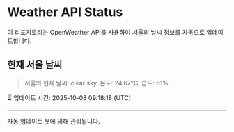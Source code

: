 
# Weather API Status

이 리포지토리는 OpenWeather API를 사용하여 서울의 날씨 정보를 자동으로 업데이트합니다.

## 현재 서울 날씨
> 서울의 현재 날씨: clear sky, 온도: 24.67°C, 습도: 61%

⏳ 업데이트 시간: 2025-10-08 09:18:18 (UTC)

---
자동 업데이트 봇에 의해 관리됩니다.
